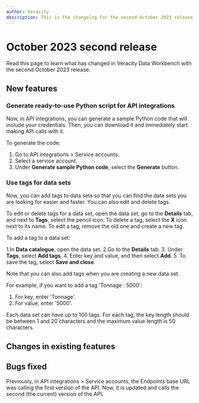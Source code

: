```yaml
---
author: Veracity
description: This is the changelog for the second October 2023 release of Data Workbench.
---
```


# October 2023 second release

Read this page to learn what has changed in Veracity Data Workbench with the second October 2023 release.

## New features

### Generate ready-to-use Python script for API integrations

Now, in API integrations, you can generate a sample Python code that will include your credentials. Then, you can download it and immediately start making API calls with it.

To generate the code:
1. Go to API integrations > Service accounts.
2. Select a service account.
3. Under **Generate sample Python code**, select the **Generate** button.

### Use tags for data sets

Now, you can add tags to data sets so that you can find the data sets you are looking for easier and faster. You can also edit and delete tags.

To edit or delete tags for a data set, open the data set, go to the **Details** tab, and next to **Tags**, select the pencil icon. To delete a tag, select the **X** icon next to its name. To edit a tag, remove the old one and create a new tag.

To add a tag to a data set:

1.In **Data catalogue**, open the data set.
2.Go to the **Details** tab.
3. Under **Tags**, select **Add tags**.
4. Enter key and value, and then select **Add**.
5. To save the tag, select **Save and close**.

Note that you can also add tags when you are creating a new data set.

For example, if you want to add a tag 'Tonnage : 5000':
1. For key, enter 'Tonnage'.
2. For value, enter '5000'.

Each data set can have up to 100 tags. For each tag, the key length should be between 1 and 20 characters and the maximum value length is  50 characters.

## Changes in existing features

## Bugs fixed

Previously, in API integrations > Service accounts, the Endpoints base URL was calling the first version of the API. Now, it is updated and calls the second (the current) version of the API.


